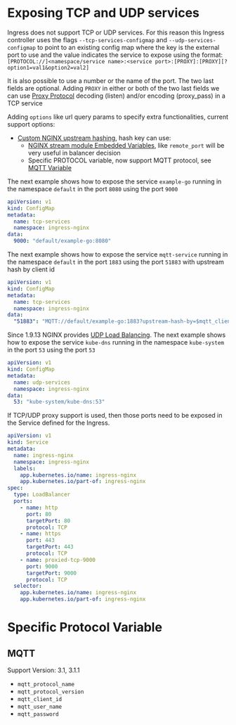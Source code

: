 # Exposing TCP and UDP services

Ingress does not support TCP or UDP services. For this reason this Ingress controller uses the flags `--tcp-services-configmap` and `--udp-services-configmap` to point to an existing config map where the key is the external port to use and the value indicates the service to expose using the format:
`[PROTOCOL://]<namespace/service name>:<service port>:[PROXY]:[PROXY][?option1=val1&option2=val2]`

It is also possible to use a number or the name of the port. The two last fields are optional.
Adding `PROXY` in either or both of the two last fields we can use [Proxy Protocol](https://www.nginx.com/resources/admin-guide/proxy-protocol) decoding (listen) and/or encoding (proxy_pass) in a TCP service

Adding `options` like url query params to specify extra functionalities, current support options:
* [Custom NGINX upstream hashing](./nginx-configuration/annotations.md#custom-nginx-upstream-hashing), hash key can use:
    * [NGINX stream module Embedded Variables](http://nginx.org/en/docs/stream/ngx_stream_core_module.html#variables), like `remote_port` will be very useful in balancer decision
    * Specific PROTOCOL variable, now support MQTT protocol, see [MQTT Variable](#MQTT)

The next example shows how to expose the service `example-go` running in the namespace `default` in the port `8080` using the port `9000`

```yaml
apiVersion: v1
kind: ConfigMap
metadata:
  name: tcp-services
  namespace: ingress-nginx
data:
  9000: "default/example-go:8080"
```

The next example shows how to expose the service `mqtt-service` running in the namespace `default` in the port `1883` using the port `51883` with upstream hash by client id

```yaml
apiVersion: v1
kind: ConfigMap
metadata:
  name: tcp-services
  namespace: ingress-nginx
data:
  "51883": "MQTT://default/example-go:1883?upstream-hash-by=$mqtt_client_id"
```

Since 1.9.13 NGINX provides [UDP Load Balancing](https://www.nginx.com/blog/announcing-udp-load-balancing/).
The next example shows how to expose the service `kube-dns` running in the namespace `kube-system` in the port `53` using the port `53`

```yaml
apiVersion: v1
kind: ConfigMap
metadata:
  name: udp-services
  namespace: ingress-nginx
data:
  53: "kube-system/kube-dns:53"
```

If TCP/UDP proxy support is used, then those ports need to be exposed in the Service defined for the Ingress.

```yaml
apiVersion: v1
kind: Service
metadata:
  name: ingress-nginx
  namespace: ingress-nginx
  labels:
    app.kubernetes.io/name: ingress-nginx
    app.kubernetes.io/part-of: ingress-nginx
spec:
  type: LoadBalancer
  ports:
    - name: http
      port: 80
      targetPort: 80
      protocol: TCP
    - name: https
      port: 443
      targetPort: 443
      protocol: TCP
    - name: proxied-tcp-9000
      port: 9000
      targetPort: 9000
      protocol: TCP
  selector:
    app.kubernetes.io/name: ingress-nginx
    app.kubernetes.io/part-of: ingress-nginx
```

# Specific Protocol Variable

## MQTT
Support Version: 3.1, 3.1.1
* `mqtt_protocol_name`
* `mqtt_protocol_version`
* `mqtt_client_id`
* `mqtt_user_name`
* `mqtt_password`
